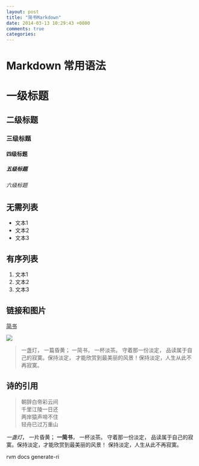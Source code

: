 ```yaml
---
layout: post
title: "简书Markdown"
date: 2014-03-13 10:29:43 +0800
comments: true
categories: 
---
```

# Markdown 常用语法
# 一级标题
## 二级标题
### 三级标题
#### 四级标题
##### 五级标题
###### 六级标题

## 无需列表
- 文本1
- 文本2
- 文本3

## 有序列表

1. 文本1
2. 文本2
3. 文本3

## 链接和图片

[简书](http://jianshu.io)

![](http://ww4.sinaimg.cn/bmiddle/aa397b7fjw1dzplsgpdw5j.jpg)


> 一盏灯， 一篇昏黄； 一简书， 一杯淡茶。 守着那一份淡定， 品读属于自己的寂寞。保持淡定， 才能欣赏到最美丽的风景！保持淡定，人生从此不再寂寞。

## 诗的引用

> 朝辞白帝彩云间  
> 千里江陵一日还  
> 两岸猿声啼不住  
> 轻舟已过万重山  

*一盏灯*， 一片昏黄； **一简书**， 一杯淡茶。 守着那一份淡定， 品读属于自己的寂寞。保持淡定，才能欣赏到最美丽的风景！ 保持淡定，人生从此不再寂寞。  

rvm docs generate-ri